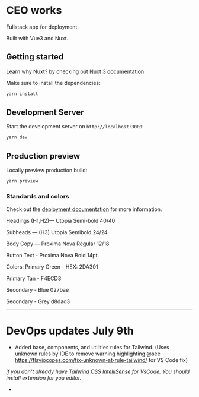 # CEO works

Fullstack app for deployment.

Built with Vue3 and Nuxt.

## Getting started

Learn why Nuxt? by checking out [Nuxt 3 documentation](https://nuxt.com/docs/getting-started/introduction) 

Make sure to install the dependencies:

```bash
yarn install
```

## Development Server

Start the development server on `http://localhost:3000`:

```bash
yarn dev
```

## Production preview

Locally preview production build:

```bash
yarn preview
```
### Standards and colors
Check out the [deployment documentation](https://nuxt.com/docs/getting-started/deployment) for more information.

Headings (H1,H2)— Utopia Semi-bold 40/40

Subheads — (H3) Utopia Semibold 24/24

Body Copy — Proxima Nova Regular 12/18

Button Text - Proxima Nova Bold 14pt.

Colors: Primary Green - HEX: 2DA301

Primary Tan - F4ECD3

Secondary - Blue 027bae

Secondary - Grey d8dad3


---

# DevOps updates July 9th

- Added base, components, and utilities rules for Tailwind. (Uses unknown rules by IDE to remove warning highlighting @see https://flaviocopes.com/fix-unknown-at-rule-tailwind/ for VS Code fix)

_if you don't already have [Tailwind CSS IntelliSense](https://marketplace.visualstudio.com/items?itemName=bradlc.vscode-tailwindcss) for VsCode. You should install extension for you editor._

- 